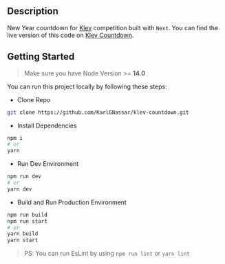 ## Description

New Year countdown for [Klev](https://klevlb.com/) competition built with `Next`.
You can find the live version of this code on [Klev Countdown](https://klev-countdown.vercel.app/).

## Getting Started

> Make sure you have Node Version >= **14.0**

You can run this project locally by following these steps:

- Clone Repo

```bash
git clone https://github.com/KarlGNassar/klev-countdown.git
```

- Install Dependencies

```bash
npm i
# or
yarn
```

- Run Dev Environment

```bash
npm run dev
# or
yarn dev
```

- Build and Run Production Environment

```bash
npm run build
npm run start
# or
yarn build
yarn start
```

> PS: You can run EsLint by using `npm run lint` or `yarn lint`
